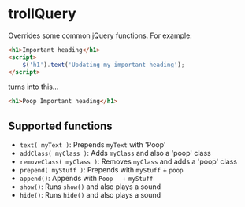 # trollQuery

Overrides some common jQuery functions.
For example:

```html
<h1>Important heading</h1>
<script>
    $('h1').text('Updating my important heading');
</script>
```

turns into this...

```html
<h1>Poop Important heading</h1>
```

## Supported functions

- `text( myText )`: Prepends `myText` with 'Poop'
- `addClass( myClass )`: Adds `myClass` and also a 'poop' class
- `removeClass( myClass )`: Removes `myClass` and adds a 'poop' class
- `prepend( myStuff )`: Prepends with `myStuff` + ` poop `
- `append()`: Appends with `Poop  ` + `myStuff`
- `show()`: Runs `show()` and also plays a sound
- `hide()`: Runs `hide()` and also plays a sound
